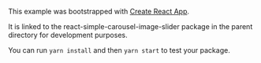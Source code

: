 This example was bootstrapped with [Create React App](https://github.com/facebook/create-react-app).

It is linked to the react-simple-carousel-image-slider package in the parent directory for development purposes.

You can run `yarn install` and then `yarn start` to test your package.
